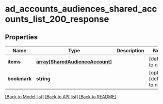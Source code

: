 # ad_accounts_audiences_shared_accounts_list_200_response

## Properties
Name | Type | Description | Notes
------------ | ------------- | ------------- | -------------
**items** | [**array[SharedAudienceAccount]**](SharedAudienceAccount.md) |  | [default to null]
**bookmark** | **string** |  | [optional] [default to null]

[[Back to Model list]](../README.md#documentation-for-models) [[Back to API list]](../README.md#documentation-for-api-endpoints) [[Back to README]](../README.md)


